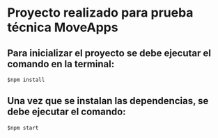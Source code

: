 # Proyecto realizado para prueba técnica MoveApps

## Para inicializar el proyecto se debe ejecutar el comando en la terminal:
`$npm install`

## Una vez que se instalan las dependencias, se debe ejecutar el comando:
`$npm start`

